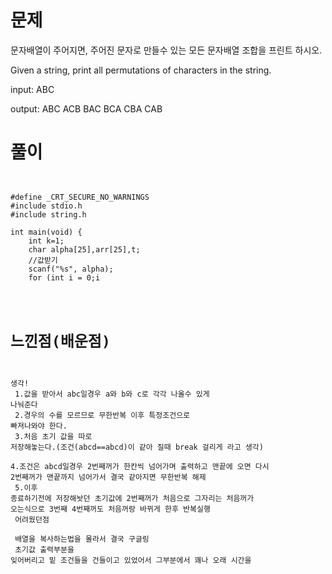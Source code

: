 # 문제
문자배열이 주어지면, 주어진 문자로 만들수 있는 모든 문자배열 조합을 프린트 하시오.



Given a string, print all permutations of characters in the string.



input: ABC

output: ABC ACB BAC BCA CBA CAB


# 풀이

<pre><code>

#define _CRT_SECURE_NO_WARNINGS
#include stdio.h
#include string.h

int main(void) {
	int k=1;
	char alpha[25],arr[25],t;
	//값받기
	scanf("%s", alpha);
	for (int i = 0;i<strlen(alpha); i++) {
		//배열 같게 해주기
		memmove(arr, alpha, sizeof(int) * 5);
		//초기값 출력
		k = 1;
		printf("%s ", alpha);
		t = alpha[k + 1];
		alpha[k + 1] = alpha[k];
		alpha[k] = t;
		k++;
		//이후 값들
		for(;;) {
			if (strcmp(alpha, arr) == 0) {
				t = alpha[0];
				alpha[0] = alpha[i + 1];
				alpha[i + 1] = t;
				break;
			}
			else {
				if (k < strlen(alpha)-1) {
					printf("%s ", alpha);
					t = alpha[k + 1];
					alpha[k + 1] = alpha[k];
					alpha[k] = t;
					k++;
				}
				else {
					k = 1;
				}
			}
		}
	}
}

</code></pre>

# 느낀점(배운점)<br>
생각!
<br>
1.값을 받아서 abc일경우 a와 b와 c로 각각 나올수 있게 나눠준다
<br>
2.경우의 수를 모르므로 무한반복 이후 특정조건으로 빠져나와야 한다.
<br>
3.처음 초기 값을 따로 저장해놓는다.(조건(abcd==abcd)이 같아 질때 break 걸리게 라고 생각)
<br>
4.조건은 abcd일경우 2번째꺼가 한칸씩 넘어가며 출력하고 맨끝에 오면 다시 2번째꺼가 맨끝까지 넘어가서 결국 같아지면 무한반복 해제
<br>
5.이후 종료하기전에 저장해놧던 초기값에 2번째꺼가 처음으로 그자리는 처음꺼가 오는식으로 3번째 4번째꺼도 처음꺼랑 바뀌게 한후 반복실행
<br>
어려웠던점
<br>
배열을 복사하는법을 몰라서 결국 구글링
<br>
초기값 출력부분을 잊어버리고 밑 조건들을 건들이고 있었어서 그부분에서 꽤나 오래 시간을 
<br>
